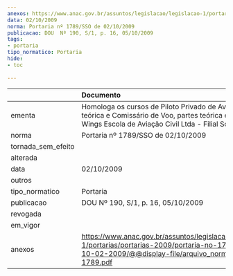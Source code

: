 ```yaml
---
anexos: https://www.anac.gov.br/assuntos/legislacao/legislacao-1/portarias/portarias-2009/portaria-no-1789-sso-de-10-02-2009/@@display-file/arquivo_norma/PA2009-1789.pdf
data: 02/10/2009
norma: Portaria nº 1789/SSO de 02/10/2009
publicacao: DOU  Nº 190, S/1, p. 16, 05/10/2009
tags:
- portaria
tipo_normatico: Portaria
hide: 
- toc 
 
---
```


|                    | Documento                                                                                                                                                           |
|:-------------------|:--------------------------------------------------------------------------------------------------------------------------------------------------------------------|
| ementa             | Homologa os cursos de Piloto Privado de Avião, parte teórica e Comissário de Voo, partes teórica e prática da Wings Escola de Aviação Civil Ltda - Filial Sorocaba. |
| norma              | Portaria nº 1789/SSO de 02/10/2009                                                                                                                                  |
| tornada_sem_efeito |                                                                                                                                                                     |
| alterada           |                                                                                                                                                                     |
| data               | 02/10/2009                                                                                                                                                          |
| outros             |                                                                                                                                                                     |
| tipo_normatico     | Portaria                                                                                                                                                            |
| publicacao         | DOU  Nº 190, S/1, p. 16, 05/10/2009                                                                                                                                 |
| revogada           |                                                                                                                                                                     |
| em_vigor           |                                                                                                                                                                     |
| anexos             | https://www.anac.gov.br/assuntos/legislacao/legislacao-1/portarias/portarias-2009/portaria-no-1789-sso-de-10-02-2009/@@display-file/arquivo_norma/PA2009-1789.pdf   |
